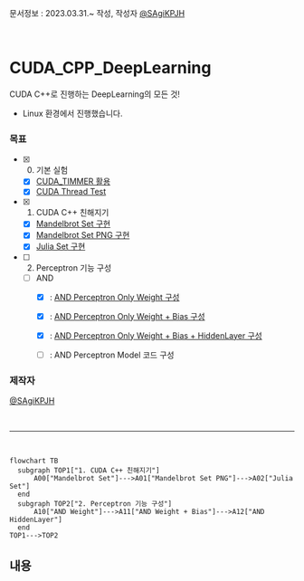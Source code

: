 문서정보 : 2023.03.31.~ 작성, 작성자 [@SAgiKPJH](https://github.com/SAgiKPJH)

<br>

# CUDA_CPP_DeepLearning
CUDA C++로 진행하는 DeepLearning의 모든 것!  

- Linux 환경에서 진행했습니다.

### 목표

- [x] 0. 기본 실험
  - [x] [CUDA_TIMMER 활용](https://github.com/SagiK-Repository/CUDA_CPP_DeepLearning/blob/main/0.%20%EA%B8%B0%EB%B3%B8%20%EC%8B%A4%ED%97%98/cuda_timer_test.cu)
  - [x] [CUDA Thread Test]()
- [x] 1. CUDA C++ 친해지기
  - [x] [Mandelbrot Set 구현](https://github.com/SagiK-Repository/CUDA_CPP_DeepLearning/blob/main/1.%20CUDA%20C%2B%2B%20%EC%B9%9C%ED%95%B4%EC%A7%80%EA%B8%B0/Mandelbrot%20Set/mandel%20brot%20set.cu)
  - [x] [Mandelbrot Set PNG 구현](https://github.com/SagiK-Repository/CUDA_CPP_DeepLearning/blob/main/1.%20CUDA%20C%2B%2B%20%EC%B9%9C%ED%95%B4%EC%A7%80%EA%B8%B0/Mandelbrot%20Set/mandelbrot%20set%20PNG.cu)
  - [x] [Julia Set 구현](https://github.com/SagiK-Repository/CUDA_CPP_DeepLearning/blob/main/1.%20CUDA%20C%2B%2B%20%EC%B9%9C%ED%95%B4%EC%A7%80%EA%B8%B0/Julia%20Set/juliaset.cu)
- [ ] 2. Perceptron 기능 구성
  - [ ] AND
    - [x] : [AND Perceptron Only Weight 구성](https://github.com/SagiK-Repository/CUDA_CPP_DeepLearning/blob/main/2.%20Perceptron%20%EA%B8%B0%EB%8A%A5%20%EA%B5%AC%EC%84%B1/AND/AND0_Per.cu)
    - [x] : [AND Perceptron Only Weight + Bias 구성](https://github.com/SagiK-Repository/CUDA_CPP_DeepLearning/blob/main/2.%20Perceptron%20%EA%B8%B0%EB%8A%A5%20%EA%B5%AC%EC%84%B1/AND/AND1_Per_plus_bias)
    - [x] : [AND Perceptron Only Weight + Bias + HiddenLayer 구성](https://github.com/SagiK-Repository/CUDA_CPP_DeepLearning/blob/main/2.%20Perceptron%20%EA%B8%B0%EB%8A%A5%20%EA%B5%AC%EC%84%B1/AND/AND2_PerPlus_Hidden)
    - [ ] : AND Perceptron Model 코드 구성


### 제작자
[@SAgiKPJH](https://github.com/SAgiKPJH)

<br>

---

<br>

```mermaid
flowchart TB
  subgraph TOP1["1. CUDA C++ 친해지기"]
      A00["Mandelbrot Set"]--->A01["Mandelbrot Set PNG"]--->A02["Julia Set"]
  end
  subgraph TOP2["2. Perceptron 기능 구성"]
      A10["AND Weight"]--->A11["AND Weight + Bias"]--->A12["AND HiddenLayer"]
  end
TOP1--->TOP2
```

## 내용

